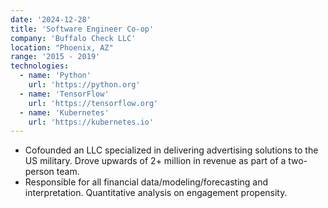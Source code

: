 ```yaml
---
date: '2024-12-28'
title: 'Software Engineer Co-op'
company: 'Buffalo Check LLC'
location: "Phoenix, AZ"
range: '2015 - 2019'
technologies:
  - name: 'Python'
    url: 'https://python.org'
  - name: 'TensorFlow'
    url: 'https://tensorflow.org'
  - name: 'Kubernetes'
    url: 'https://kubernetes.io'
---
```


- Cofounded an LLC specialized in delivering advertising solutions to the US military. Drove upwards of 2+ million in revenue as part of a two-person team.
- Responsible for all financial data/modeling/forecasting and interpretation. Quantitative analysis on engagement propensity.
